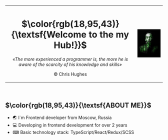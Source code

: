 <div id="header" align="center">
    <table>
        <td align = "center">
            <h1 color = "green" >
                $\color{rgb(18,95,43)}{\textsf{Welcome to the my Hub!}}$
            </h1>
            <p><i>«The more experienced a programmer is, the more he is aware of the scarcity of his knowledge and skills»</i></p>
            <p>© Chris Hughes</p>
        </td>
        <td>
            <img src="./assets/main.gif" width="400"/>
        </td>
    </table>
</div>
<br/>
<div>
    <h2>$\color{rgb(18,95,43)}{\textsf{ABOUT ME}}$</h2>
    <ul>
        <li>🌏 I`m Frontend developer from Moscow, Russia</li>
        <li>💻 Developing in frontend development for over 2 years</li>
        <li>⌨ Basic technology stack: TypeScript/React/Redux/SCSS</li>
    </ul>
</div>

